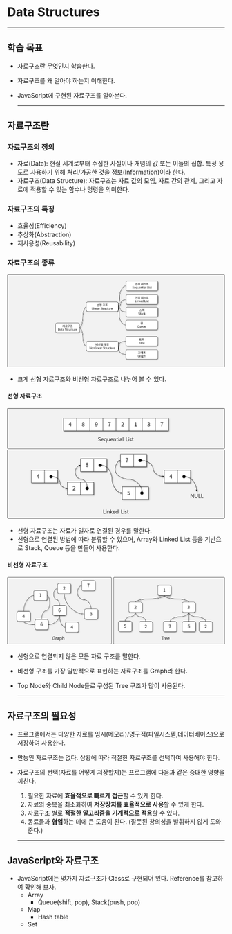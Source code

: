 # Data Structures

------------------------------------------------------------

## 학습 목표

- 자료구조란 무엇인지 학습한다.
- 자료구조를 왜 알아야 하는지 이해한다.
- JavaScript에 구현된 자료구조를 알아본다.

  ------------------------------------------------------------

## 자료구조란

### 자료구조의 정의

- 자료(Data): 현실 세계로부터 수집한 사실이나 개념의 값 또는 이들의 집합. 특정 용도로 사용하기 위해 처리/가공한 것을 정보(Information)이라 한다.
- 자료구조(Data Structure): 자료구조는 자료 값의 모임, 자료 간의 관계, 그리고 자료에 적용할 수 있는 함수나 명령을 의미한다.

### 자료구조의 특징

- 효율성(Efficiency)
- 추상화(Abstraction)
- 재사용성(Reusability)

### 자료구조의 종류

![자료구조의_종류](img/1.png)

- 크게 선형 자료구조와 비선형 자료구조로 나누어 볼 수 있다.

#### 선형 자료구조

![선형_자료구조](img/2.png)

- 선형 자료구조는 자료가 일자로 연결된 경우를 말한다.
- 선형으로 연결된 방법에 따라 분류할 수 있으며, Array와 Linked List 등을 기반으로 Stack, Queue 등을 만들어 사용한다.

#### 비선형 자료구조

![비선형_자료구조](img/3.png)

- 선형으로 연결되지 않은 모든 자료 구조를 말한다.
- 비선형 구조를 가장 일반적으로 표현하는 자료구조를 Graph라 한다.
- Top Node와 Child Node들로 구성된 Tree 구조가 많이 사용된다.

  ------------------------------------------------------------

## 자료구조의 필요성

- 프로그램에서는 다양한 자료를 임시(메모리)/영구적(파일시스템,데이터베이스)으로 저장하여 사용한다.
- 만능인 자료구조는 없다. 상황에 따라 적절한 자료구조를 선택하여 사용해야 한다.
- 자료구조의 선택(자료를 어떻게 저장할지)는 프로그램에 다음과 같은 중대한 영향을 끼친다.
  1. 필요한 자료에 **효율적으로 빠르게 접근**할 수 있게 한다.
  1. 자료의 중복을 최소화하여 **저장장치를 효율적으로 사용**할 수 있게 한다.
  1. 자료구조 별로 **적절한 알고리즘을 기계적으로 적용**할 수 있다.
  1. 동료들과 **협업**하는 데에 큰 도움이 된다. (잘못된 창의성을 발휘하지 않게 도와준다.)

  ------------------------------------------------------------

## JavaScript와 자료구조

- JavaScript에는 몇가지 자료구조가 Class로 구현되어 있다. Reference를 참고하여 확인해 보자.
  - Array
    - Queue(shift, pop), Stack(push, pop)
  - Map
    - Hash table
  - Set

